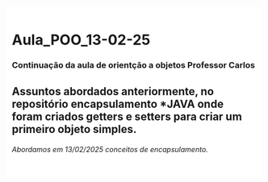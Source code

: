 <div style="background-color: #ffffff; padding: 10px; border-radius: 5px;"">
<h1> Aula_POO_13-02-25</h1>
<h3>Continuação da aula de orientção a objetos  <strong>Professor Carlos</strong></h3>
<h2> Assuntos abordados anteriormente, no repositório encapsulamento *<strong>JAVA</strong> onde foram criados getters e setters para criar um primeiro objeto simples.</h2>
<h6> Abordamos em 13/02/2025 conceitos de encapsulamento.</h6>
</div>